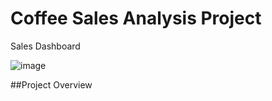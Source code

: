 # Coffee Sales Analysis Project
Sales Dashboard

![image](https://github.com/marymaerasga/Coffee-Sales-Dashboard/assets/86357387/3e0088a9-9026-4be1-863b-f3235e65fb5a)

##Project Overview
